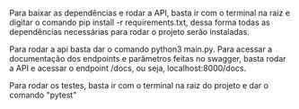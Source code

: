 Para baixar as dependências e rodar a API, basta ir com o terminal na raiz e digitar o comando pip install -r requirements.txt, dessa forma todas as dependências necessárias para rodar o projeto serão instaladas.

Para rodar a api basta dar o comando python3 main.py. Para acessar a documentação dos endpoints e parâmetros feitas no swagger, basta rodar a API e acessar o endpoint /docs, ou seja, localhost:8000/docs.

Para rodar os testes, basta ir com o terminal na raiz do projeto e dar o comando "pytest"
